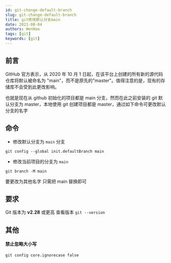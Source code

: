 ```yaml
---
id: git-change-default-branch
slug: git-change-default-branch
title: git修改默认分支main
date: 2021-08-04
authors: WenHao
tags: [git]
keywords: [git]
---
```


<!-- truncate -->

## 前言

GitHub 官方表示，从 2020 年 10 月 1 日起，在该平台上创建的所有新的源代码仓库将默认被命名为 "main"，而不是原先的"master"。值得注意的是，现有的存储库不会受到此更改影响。

也就是现在从 github 初始化的项目都是 main 分支，然而在此之前安装的 git 默认分支为 master，本地使用 git 创建项目都是 master，通过如下命令可更改默认分支的名字

## 命令

- 修改默认分支为 `main` 分支

```
git config --global init.defaultBranch main
```

- 修改当前项目的分支为 `main`

```
git branch -M main
```

要更改为其他名字 只需把 main 替换即可

## 要求

Git 版本为 **v2.28** 或更高 查看版本 `git --version`

## 其他

#### 禁止忽略大小写

```
git config core.ignorecase false
```

